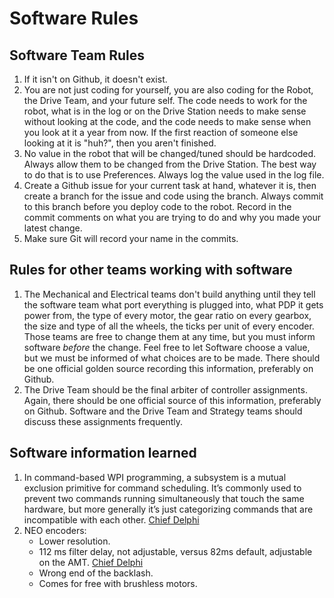 # Software Rules

## Software Team Rules

1. If it isn't on Github, it doesn't exist.
2. You are not just coding for yourself, you are also coding for the Robot, the Drive Team, and your future self.
   The code needs to work for the robot, what is in the log or on the Drive Station needs to make sense without looking at the code, and the code needs to make sense when you look at it a year from now. If the first reaction of
   someone else looking at it is "huh?", then you aren't finished.
3. No value in the robot that will be changed/tuned should be hardcoded. Always allow them to be changed from the Drive Station. The best way to do that is to use Preferences. Always log the value used in the log file.
4. Create a Github issue for your current task at hand, whatever it is, then create a branch for the issue and code using the branch. Always commit to this branch before you deploy code to the robot. Record in the
   commit comments on what you are trying to do and why you made your latest change.
5. Make sure Git will record your name in the commits.

## Rules for other teams working with software

1. The Mechanical and Electrical teams don't build anything until they tell the software team what port everything is plugged into, what PDP it gets power from, the type of every motor, the gear ratio on every gearbox,
   the size and type of all the wheels, the ticks per unit of every encoder. Those teams are free to change them at any time, but you must inform software *before* the change. Feel free to let Software choose a value,
   but we must be informed of what choices are to be made. There should be one official golden source recording this information, preferably on Github.
1. The Drive Team should be the final arbiter of controller assignments. Again, there should be one official source of this information, preferably on Github. Software and the Drive Team and Strategy teams should discuss
   these assignments frequently.

## Software information learned

1. In command-based WPI programming, a subsystem is a mutual exclusion primitive for command scheduling. It’s commonly used to prevent two commands running simultaneously that touch the same hardware, but more generally it’s just categorizing commands that are incompatible with each other. [Chief Delphi](https://www.chiefdelphi.com/t/commandbase-subsystembase-depreciation/438975/7)
1. NEO encoders:
   * Lower resolution.
   * 112 ms filter delay, not adjustable, versus 82ms default, adjustable on the AMT. [Chief Delphi](https://www.chiefdelphi.com/t/thoughts-on-neos-and-spark-max/400769/65?u=blu28)
   * Wrong end of the backlash.
   * Comes for free with brushless motors.
